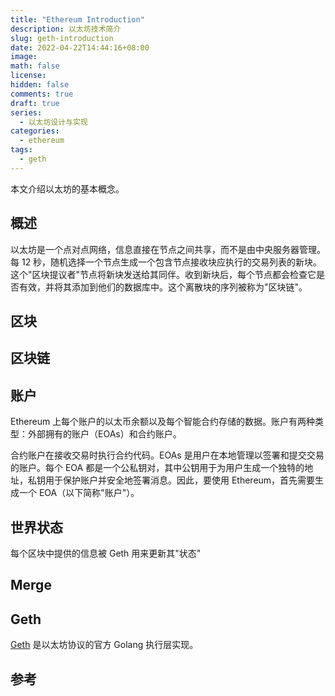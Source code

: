 ```yaml
---
title: "Ethereum Introduction"
description: 以太坊技术简介
slug: geth-introduction
date: 2022-04-22T14:44:16+08:00
image: 
math: false
license:
hidden: false
comments: true
draft: true
series:
  - 以太坊设计与实现
categories:
  - ethereum
tags:
  - geth
---
```


本文介绍以太坊的基本概念。
<!-- more -->
## 概述

以太坊是一个点对点网络，信息直接在节点之间共享，而不是由中央服务器管理。每 12 秒，随机选择一个节点生成一个包含节点接收块应执行的交易列表的新块。这个"区块提议者"节点将新块发送给其同伴。收到新块后，每个节点都会检查它是否有效，并将其添加到他们的数据库中。这个离散块的序列被称为"区块链"。

## 区块

## 区块链

## 账户

Ethereum 上每个账户的以太币余额以及每个智能合约存储的数据。账户有两种类型：外部拥有的账户（EOAs）和合约账户。

合约账户在接收交易时执行合约代码。EOAs 是用户在本地管理以签署和提交交易的账户。每个 EOA 都是一个公私钥对，其中公钥用于为用户生成一个独特的地址，私钥用于保护账户并安全地签署消息。因此，要使用 Ethereum，首先需要生成一个 EOA（以下简称"账户"）。

## 世界状态

每个区块中提供的信息被 Geth 用来更新其"状态"

## Merge

## Geth

[Geth](https://geth.ethereum.org) 是以太坊协议的官方 Golang 执行层实现。

## 参考
